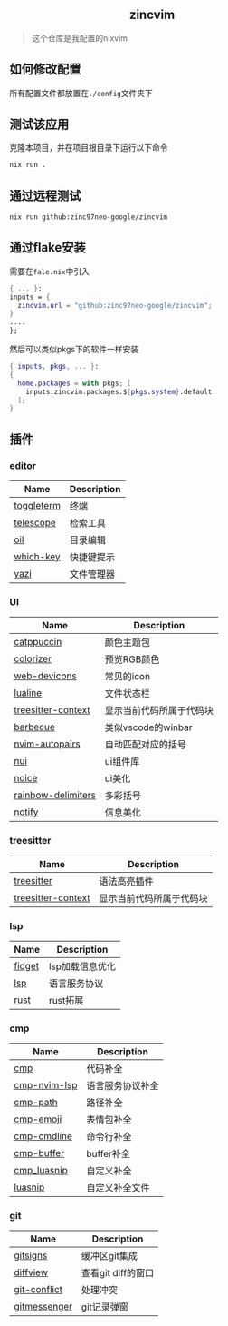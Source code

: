 <h2 align="center">zincvim</h2>

> 这个仓库是我配置的nixvim

## 如何修改配置

所有配置文件都放置在`./config`文件夹下

## 测试该应用

克隆本项目，并在项目根目录下运行以下命令

```sh
nix run .
```

## 通过远程测试

```sh
nix run github:zinc97neo-google/zincvim
```

## 通过flake安装

需要在`fale.nix`中引入

```nix
{ ... }:
inputs = {
  zincvim.url = "github:zinc97neo-google/zincvim";
}
....
};
```

然后可以类似pkgs下的软件一样安装

```nix
{ inputs, pkgs, ... }:
{
  home.packages = with pkgs; [
    inputs.zincvim.packages.${pkgs.system}.default
  ];
}
```

## 插件

### editor

| Name | Description |
| ---- | ----------- |
| [toggleterm](https://github.com/akinsho/toggleterm.nvim) | 终端 |
| [telescope](https://github.com/nvim-telescope/telescope.nvim) | 检索工具 |
| [oil](https://github.com/stevearc/oil.nvim) | 目录编辑 |
| [which-key](https://github.com/folke/which-key.nvim) | 快捷键提示 |
| [yazi](https://github.com/mikavilpas/yazi.nvim) | 文件管理器 |

### UI

| Name | Description |
| ---- | ----------- |
| [catppuccin](https://github.com/catppuccin/nvim) | 颜色主题包 |
| [colorizer](https://github.com/norcalli/nvim-colorizer.lua) | 预览RGB颜色 |
| [web-devicons](https://github.com/nvim-tree/nvim-web-devicons) | 常见的icon |
| [lualine](https://github.com/nvim-lualine/lualine.nvim) | 文件状态栏 |
| [treesitter-context](https://github.com/nvim-treesitter/nvim-treesitter-context) | 显示当前代码所属于代码块 |
| [barbecue](https://github.com/utilyre/barbecue.nvim) | 类似vscode的winbar |
| [nvim-autopairs](https://github.com/windwp/nvim-autopairs) | 自动匹配对应的括号 |
| [nui](https://github.com/MunifTanjim/nui.nvim) | ui组件库 |
| [noice](https://github.com/folke/noice.nvim) | ui美化 |
| [rainbow-delimiters](https://github.com/HiPhish/rainbow-delimiters.nvim) | 多彩括号 |
| [notify](https://github.com/rcarriga/nvim-notify) | 信息美化 | 

### treesitter

| Name | Description |
| ---- | ----------- |
| [treesitter](https://github.com/nvim-treesitter/nvim-treesitter) | 语法高亮插件 |
| [treesitter-context](https://github.com/nvim-treesitter/nvim-treesitter-context) | 显示当前代码所属于代码块 |

### lsp

| Name | Description |
| ---- | ----------- |
| [fidget](https://github.com/j-hui/fidget.nvim) | lsp加载信息优化 |
| [lsp](https://github.com/neovim/nvim-lspconfig) | 语言服务协议 |
| [rust](https://github.com/mrcjkb/rustaceanvim) | rust拓展 |

### cmp

| Name | Description |
| ---- | ----------- |
| [cmp](https://github.com/hrsh7th/nvim-cmp) | 代码补全 |
| [cmp-nvim-lsp](https://github.com/hrsh7th/cmp-nvim-lsp) | 语言服务协议补全 |
| [cmp-path](https://github.com/hrsh7th/cmp-path) | 路径补全 |
| [cmp-emoji](https://github.com/hrsh7th/cmp-emoji) | 表情包补全 |
| [cmp-cmdline](https://github.com/hrsh7th/cmp-cmdline) | 命令行补全 |
| [cmp-buffer](https://github.com/hrsh7th/cmp-cmdline) | buffer补全 |
| [cmp_luasnip](https://github.com/saadparwaiz1/cmp_luasnip) | 自定义补全 |
| [luasnip](https://github.com/L3MON4D3/LuaSnip) | 自定义补全文件 |

### git

| Name | Description |
| ---- | ----------- |
| [gitsigns](https://github.com/lewis6991/gitsigns.nvim) | 缓冲区git集成 |
| [diffview](https://github.com/sindrets/diffview.nvim) | 查看git diff的窗口 |
| [git-conflict](https://github.com/akinsho/git-conflict.nvim) | 处理冲突 |
| [gitmessenger](https://github.com/rhysd/git-messenger.vim) | git记录弹窗 |
